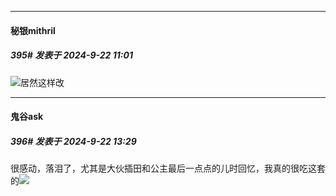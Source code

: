 ﻿
*****

####  秘银mithril  
##### 395#       发表于 2024-9-22 11:01

<img src="https://static.saraba1st.com/image/smiley/face2017/135.png" referrerpolicy="no-referrer">居然这样改


*****

####  鬼谷ask  
##### 396#       发表于 2024-9-22 13:29

很感动，落泪了，尤其是大伙插田和公主最后一点点的儿时回忆，我真的很吃这套的<img src="https://static.saraba1st.com/image/smiley/face2017/138.png" referrerpolicy="no-referrer">

